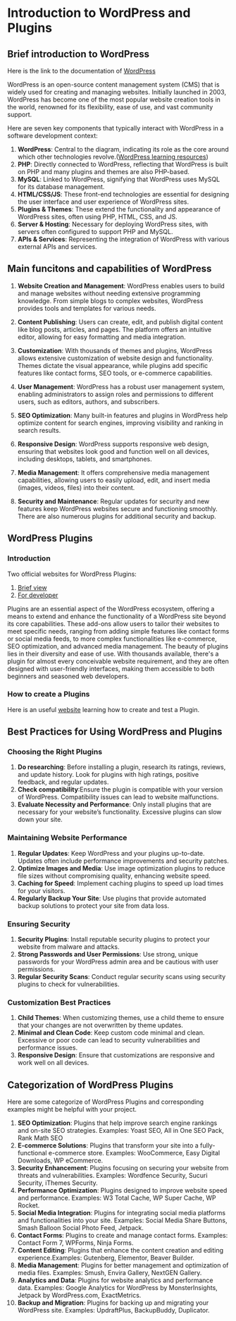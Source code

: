 # Introduction to WordPress and Plugins

## Brief introduction to WordPress
Here is the link to the documentation of [WordPress](https://wordpress.org/documentation/)

WordPress is an open-source content management system (CMS) that is widely used for creating and managing websites. 
Initially launched in 2003, WordPress has become one of the most popular website creation tools in the world, 
renowned for its flexibility, ease of use, and vast community support.

Here are seven key components that typically interact with WordPress in a software development context:
1. **WordPress**: Central to the diagram, indicating its role as the core around which other technologies revolve.([WordPress learning resources](https://learn.wordpress.org/))
3. **PHP**: Directly connected to WordPress, reflecting that WordPress is built on PHP and many plugins and themes are also PHP-based.
4. **MySQL**: Linked to WordPress, signifying that WordPress uses MySQL for its database management.
5. **HTML/CSS/JS**: These front-end technologies are essential for designing the user interface and user experience of WordPress sites.
6. **Plugins & Themes**: These extend the functionality and appearance of WordPress sites, often using PHP, HTML, CSS, and JS.
7. **Server & Hosting**: Necessary for deploying WordPress sites, with servers often configured to support PHP and MySQL.
8. **APIs & Services**: Representing the integration of WordPress with various external APIs and services.

## Main funcitons and capabilities of WordPress
1. **Website Creation and Management**: WordPress enables users to build and manage websites without needing extensive programming knowledge. 
From simple blogs to complex websites, WordPress provides tools and templates for various needs.

2. **Content Publishing**: Users can create, edit, and publish digital content like blog posts, articles, and pages. The platform offers an intuitive editor, 
allowing for easy formatting and media integration.

3. **Customization**: With thousands of themes and plugins, WordPress allows extensive customization of website design and functionality. 
Themes dictate the visual appearance, while plugins add specific features like contact forms, SEO tools, or e-commerce capabilities.

4. **User Management**: WordPress has a robust user management system, enabling administrators to assign roles and permissions to different users, 
such as editors, authors, and subscribers.

5. **SEO Optimization**: Many built-in features and plugins in WordPress help optimize content for search engines, 
improving visibility and ranking in search results.

6. **Responsive Design**: WordPress supports responsive web design, ensuring that websites look good and function well on all devices, 
including desktops, tablets, and smartphones.

7. **Media Management**: It offers comprehensive media management capabilities, allowing users to easily upload, edit, 
and insert media (images, videos, files) into their content.

8. **Security and Maintenance**: Regular updates for security and new features keep WordPress websites secure and functioning smoothly. 
There are also numerous plugins for additional security and backup.

## WordPress Plugins

### Introduction

Two official websites for WordPress Plugins: 
1. [Brief view](https://wordpress.org/plugins/)
2. [For developer](developer.wordpress.org/plugins/)  

Plugins are an essential aspect of the WordPress ecosystem, offering a means to extend and enhance the functionality of a WordPress site beyond its core capabilities. 
These add-ons allow users to tailor their websites to meet specific needs, ranging from adding simple features like contact forms or social media feeds, 
to more complex functionalities like e-commerce, SEO optimization, and advanced media management. The beauty of plugins lies in their diversity and ease of use. 
With thousands available, there's a plugin for almost every conceivable website requirement, and they are often designed with user-friendly interfaces, 
making them accessible to both beginners and seasoned web developers.

### How to create a Plugins
Here is an useful [website](https://www.dreamhost.com/blog/how-to-create-your-first-wordpress-plugin/) learning how to create and test a Plugin.

## Best Practices for Using WordPress and Plugins

### Choosing the Right Plugins

1. **Do researching**: Before installing a plugin, research its ratings, reviews, and update history. Look for plugins with high ratings, positive feedback, and regular updates.
2. **Check compatibility**:Ensure the plugin is compatible with your version of WordPress. Compatibility issues can lead to website malfunctions.
3. **Evaluate Necessity and Performance**: Only install plugins that are necessary for your website’s functionality. Excessive plugins can slow down your site.

### Maintaining Website Performance

1. **Regular Updates**: Keep WordPress and your plugins up-to-date. Updates often include performance improvements and security patches.
2. **Optimize Images and Media**: Use image optimization plugins to reduce file sizes without compromising quality, enhancing website speed.
3. **Caching for Speed**: Implement caching plugins to speed up load times for your visitors.
4. **Regularly Backup Your Site**: Use plugins that provide automated backup solutions to protect your site from data loss.

### Ensuring Security

1. **Security Plugins**: Install reputable security plugins to protect your website from malware and attacks.
2. **Strong Passwords and User Permissions**: Use strong, unique passwords for your WordPress admin area and be cautious with user permissions.
3. **Regular Security Scans**: Conduct regular security scans using security plugins to check for vulnerabilities.

### Customization Best Practices

1. **Child Themes**: When customizing themes, use a child theme to ensure that your changes are not overwritten by theme updates.
2. **Minimal and Clean Code**: Keep custom code minimal and clean. Excessive or poor code can lead to security vulnerabilities and performance issues.
3. **Responsive Design**: Ensure that customizations are responsive and work well on all devices.

## Categorization of WordPress Plugins

Here are some categorize of WordPress Plugins and corresponding examples might be helpful with your project.

1. **SEO Optimization**: Plugins that help improve search engine rankings and on-site SEO strategies. Examples: Yoast SEO, All in One SEO Pack, Rank Math SEO
2. **E-commerce Solutions**: Plugins that transform your site into a fully-functional e-commerce store. Examples: WooCommerce, Easy Digital Downloads, WP eCommerce.
3. **Security Enhancement**: Plugins focusing on securing your website from threats and vulnerabilities. Examples: Wordfence Security, Sucuri Security, iThemes Security.
4. **Performance Optimization**: Plugins designed to improve website speed and performance. Examples: W3 Total Cache, WP Super Cache, WP Rocket.
5. **Social Media Integration**: Plugins for integrating social media platforms and functionalities into your site. Examples: Social Media Share Buttons, Smash Balloon Social Photo Feed, Jetpack.
6. **Contact Forms**: Plugins to create and manage contact forms. Examples: Contact Form 7, WPForms, Ninja Forms.
7. **Content Editing**: Plugins that enhance the content creation and editing experience.Examples: Gutenberg, Elementor, Beaver Builder.
8. **Media Management**: Plugins for better management and optimization of media files. Examples: Smush, Envira Gallery, NextGEN Gallery.
9. **Analytics and Data**: Plugins for website analytics and performance data. Examples: Google Analytics for WordPress by MonsterInsights, Jetpack by WordPress.com, ExactMetrics.
10. **Backup and Migration**: Plugins for backing up and migrating your WordPress site. Examples: UpdraftPlus, BackupBuddy, Duplicator.


